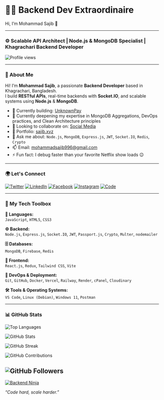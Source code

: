 # 👨‍💻 Backend Dev Extraordinaire  
Hi, I’m Mohammad Sajib 👋

---

### ⚙️ Scalable API Architect | Node.js & MongoDB Specialist | Khagrachari Backend Developer

![Profile views](https://komarev.com/ghpvc/?username=sajibhub&label=Profile%20views&color=0e75b6&style=flat)

---

### 🚀 About Me

Hi! I’m **Mohammad Sajib**, a passionate **Backend Developer** based in Khagrachari, Bangladesh.  
I build **RESTful APIs**, real-time backends with **Socket.IO**, and scalable systems using **Node.js** & **MongoDB**.

- 🔭 Currently building: [UnknownPay](https://github.com/sajibhub/unknownpay-sdk)  
- 🌱 Currently deepening my expertise in MongoDB Aggregations, DevOps practices, and Clean Architecture principles   
- 👯 Looking to collaborate on: [Social Media](https://github.com/sajibhub/social-media)  
- 💼 Portfolio: [sajib.xyz](https://sajib.xyz)  
- 💬 Ask me about: `Node.js`, `MongoDB`, `Express.js`, `JWT`, `Socket.IO`, `Redis`, `Crypto`
- 📫 Email: mohammadsajib996@gmail.com  
- ⚡ Fun fact: I debug faster than your favorite Netflix show loads 😉

---

### 🌍 Let's Connect

[![Twitter](https://img.icons8.com/color/30/000000/twitter--v1.png)](https://twitter.com/SajibHub)
[![LinkedIn](https://img.icons8.com/color/30/000000/linkedin.png)](https://linkedin.com/in/enough2005)
[![Facebook](https://img.icons8.com/color/30/000000/facebook-new.png)](https://fb.com/enough2005)
[![Instagram](https://img.icons8.com/color/30/000000/instagram-new.png)](https://instagram.com/mohammadsajib996)
[![Code](https://img.icons8.com/ios-filled/30/000000/code.png)](https://leetcode.com/mohammad-sajib)

---

### 🧰 My Tech Toolbox

**📝 Languages:**  
`JavaScript`, `HTML5`, `CSS3`

**⚙️ Backend:**  
`Node.js`, `Express.js`, `Socket.IO`, `JWT`, `Passport.js`, `Crypto`, `Multer`, `nodemailer`

**🗄️ Databases:**  
`MongoDB`, `Firebase`, `Redis`

**🎨 Frontend:**  
`React.js`, `Redux`, `Tailwind CSS`, `Vite`

**🚀 DevOps & Deployment:**  
`Git`, `GitHub`, `Docker`, `Vercel`, `Railway`, `Render`, `cPanel`, `Cloudinary`

**🛠️ Tools & Operating Systems:**  
`VS Code`, `Linux (Debian)`, `Windows 11`, `Postman`

---

### 📊 GitHub Stats

![Top Languages](https://github-readme-stats.vercel.app/api/top-langs?username=sajibhub&layout=compact&theme=radical)

![GitHub Stats](https://github-readme-stats.vercel.app/api?username=sajibhub&show_icons=true&theme=radical)

![GitHub Streak](https://github-readme-streak-stats.herokuapp.com?user=sajibhub&theme=radical)

![GitHub Contributions](https://github-profile-summary-cards.vercel.app/api/cards/profile-details?username=sajibhub)


![GitHub Followers](https://img.shields.io/github/followers/sajibhub?label=Followers&style=social)
---

[![Backend Ninja](https://img.shields.io/badge/Backend%20Ninja-Ready%20to%20Code-brightgreen)](https://sajib.xyz)

*“Code hard, scale harder.”*
